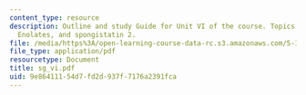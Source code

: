 ```yaml
---
content_type: resource
description: Outline and study Guide for Unit VI of the course. Topics include Enols,
  Enolates, and spongistatin 2.
file: /media/https%3A/open-learning-course-data-rc.s3.amazonaws.com/5-13-organic-chemistry-ii-fall-2003/9e86411154d7fd2d937f7176a2391fca_sg_vi.pdf
file_type: application/pdf
resourcetype: Document
title: sg_vi.pdf
uid: 9e864111-54d7-fd2d-937f-7176a2391fca
---
```

